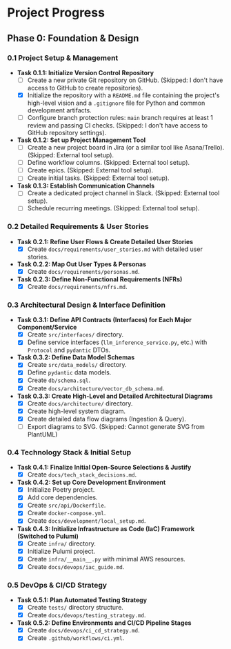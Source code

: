 # Project Progress

## Phase 0: Foundation & Design

### 0.1 Project Setup & Management

- **Task 0.1.1: Initialize Version Control Repository**
  - [ ] Create a new private Git repository on GitHub. (Skipped: I don't have access to GitHub to create repositories).
  - [x] Initialize the repository with a `README.md` file containing the project's high-level vision and a `.gitignore` file for Python and common development artifacts.
  - [ ] Configure branch protection rules: `main` branch requires at least 1 review and passing CI checks. (Skipped: I don't have access to GitHub repository settings).
- **Task 0.1.2: Set up Project Management Tool**
  - [ ] Create a new project board in Jira (or a similar tool like Asana/Trello). (Skipped: External tool setup).
  - [ ] Define workflow columns. (Skipped: External tool setup).
  - [ ] Create epics. (Skipped: External tool setup).
  - [ ] Create initial tasks. (Skipped: External tool setup).
- **Task 0.1.3: Establish Communication Channels**
  - [ ] Create a dedicated project channel in Slack. (Skipped: External tool setup).
  - [ ] Schedule recurring meetings. (Skipped: External tool setup).

### 0.2 Detailed Requirements & User Stories

- **Task 0.2.1: Refine User Flows & Create Detailed User Stories**
  - [x] Create `docs/requirements/user_stories.md` with detailed user stories.
- **Task 0.2.2: Map Out User Types & Personas**
  - [x] Create `docs/requirements/personas.md`.
- **Task 0.2.3: Define Non-Functional Requirements (NFRs)**
  - [x] Create `docs/requirements/nfrs.md`.

### 0.3 Architectural Design & Interface Definition

- **Task 0.3.1: Define API Contracts (Interfaces) for Each Major Component/Service**
  - [x] Create `src/interfaces/` directory.
  - [x] Define service interfaces (`llm_inference_service.py`, etc.) with `Protocol` and `pydantic` DTOs.
- **Task 0.3.2: Define Data Model Schemas**
  - [x] Create `src/data_models/` directory.
  - [x] Define `pydantic` data models.
  - [x] Create `db/schema.sql`.
  - [x] Create `docs/architecture/vector_db_schema.md`.
- **Task 0.3.3: Create High-Level and Detailed Architectural Diagrams**
  - [x] Create `docs/architecture/` directory.
  - [x] Create high-level system diagram.
  - [x] Create detailed data flow diagrams (Ingestion & Query).
  - [ ] Export diagrams to SVG. (Skipped: Cannot generate SVG from PlantUML)

### 0.4 Technology Stack & Initial Setup

- **Task 0.4.1: Finalize Initial Open-Source Selections & Justify**
  - [x] Create `docs/tech_stack_decisions.md`.
- **Task 0.4.2: Set up Core Development Environment**
  - [x] Initialize Poetry project.
  - [x] Add core dependencies.
  - [x] Create `src/api/Dockerfile`.
  - [x] Create `docker-compose.yml`.
  - [x] Create `docs/development/local_setup.md`.
- **Task 0.4.3: Initialize Infrastructure as Code (IaC) Framework (Switched to Pulumi)**
  - [x] Create `infra/` directory.
  - [x] Initialize Pulumi project.
  - [x] Create `infra/__main__.py` with minimal AWS resources.
  - [x] Create `docs/devops/iac_guide.md`.

### 0.5 DevOps & CI/CD Strategy

- **Task 0.5.1: Plan Automated Testing Strategy**
  - [x] Create `tests/` directory structure.
  - [x] Create `docs/devops/testing_strategy.md`.
- **Task 0.5.2: Define Environments and CI/CD Pipeline Stages**
  - [x] Create `docs/devops/ci_cd_strategy.md`.
  - [x] Create `.github/workflows/ci.yml`.
